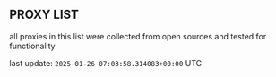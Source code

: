 ## PROXY LIST

all proxies in this list were collected from open sources and tested for functionality

last update: `2025-01-26 07:03:58.314083+00:00` UTC